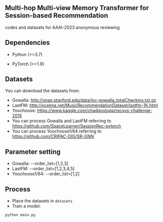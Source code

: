 ## Multi-hop Multi-view Memory Transformer for Session-based Recommendation

codes and datasets for AAAI-2023 anonymous reviewing

## Dependencies

- Python (>=3.7)

- PyTorch (>=1.9)

## Datasets
You can download the datasets from:
* Gowalla: http://snap.stanford.edu/data/loc-gowalla_totalCheckins.txt.gz
* LastFM: http://ocelma.net/MusicRecommendationDataset/lastfm-1K.html
* Yoochoose: https://www.kaggle.com/chadgostopp/recsys-challenge-2015
* You can process Gowalla and LastFM referring to https://github.com/SpaceLearner/SessionRec-pytorch
* You can process Yoochoose1/64 referring to https://github.com/CRIPAC-DIG/SR-GNN

## Parameter setting
* Gowalla: --order_list=[1,2,3]
* LastFM: --order_list=[1,2,3,4,5]
* Yoochoose1/64: --order_list=[1,2]

## Process
 - Place the datasets in `datasets`
 - Train a model:
 ```bash
 python main.py
```

